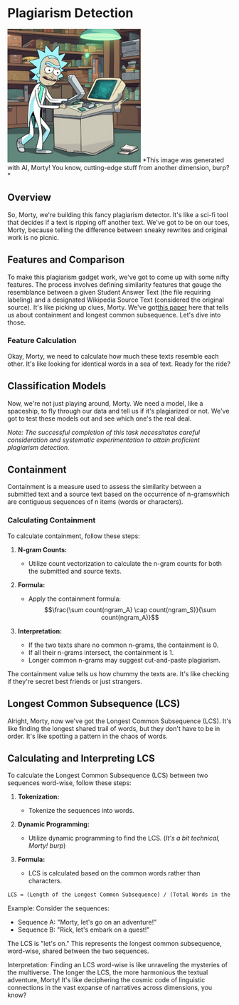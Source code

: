 # Plagiarism Detection
<img src="https://github.com/lukaszwaller/ml-engineering/blob/main/assets/plagiarism-detection.jpg" alt="plagiagrism detection" width="300"/>
*This image was generated with AI, Morty! You know, cutting-edge stuff from another dimension, burp?*

## Overview

So, Morty, we're building this fancy plagiarism detector. It's like a sci-fi tool that decides if a text is ripping off another text. We've got to be on our toes, Morty, because telling the difference between sneaky rewrites and original work is no picnic.

## Features and Comparison

To make this plagiarism gadget work, we've got to come up with some nifty features. The process involves defining similarity features that gauge the resemblance between a given Student Answer Text (the file requiring labeling) and a designated Wikipedia Source Text (considered the original source). It's like picking up clues, Morty. We've got[this paper](https://s3.amazonaws.com/video.udacity-data.com/topher/2019/January/5c412841_developing-a-corpus-of-plagiarised-short-answers/developing-a-corpus-of-plagiarised-short-answers.pdf) here that tells us about containment and longest common subsequence. Let's dive into those.

### Feature Calculation

Okay, Morty, we need to calculate how much these texts resemble each other. It's like looking for identical words in a sea of text. Ready for the ride?

## Classification Models

Now, we're not just playing around, Morty. We need a model, like a spaceship, to fly through our data and tell us if it's plagiarized or not. We've got to test these models out and see which one's the real deal.

*Note: The successful completion of this task necessitates careful consideration and systematic experimentation to attain proficient plagiarism detection.*

## Containment

Containment is a measure used to assess the similarity between a submitted text and a source text based on the occurrence of n-gramswhich are contiguous sequences of n items (words or characters).

### Calculating Containment

To calculate containment, follow these steps:

1. **N-gram Counts:**
   - Utilize count vectorization to calculate the n-gram counts for both the submitted and source texts.

2. **Formula:**
   - Apply the containment formula:
   $$\frac{\sum count(ngram_A) \cap count(ngram_S)}{\sum count(ngram_A)}$$

3. **Interpretation:**
   - If the two texts share no common n-grams, the containment is 0.
   - If all their n-grams intersect, the containment is 1.
   - Longer common n-grams may suggest cut-and-paste plagiarism.

The containment value tells us how chummy the texts are. It's like checking if they're secret best friends or just strangers.

## Longest Common Subsequence (LCS)

Alright, Morty, now we've got the Longest Common Subsequence (LCS). It's like finding the longest shared trail of words, but they don't have to be in order. It's like spotting a pattern in the chaos of words.

## Calculating and Interpreting LCS

To calculate the Longest Common Subsequence (LCS) between two sequences word-wise, follow these steps:

1. **Tokenization:**
   - Tokenize the sequences into words.

2. **Dynamic Programming:**
   - Utilize dynamic programming to find the LCS.
   (*It's a bit technical, Morty! burp*)

3. **Formula:**
   - LCS is calculated based on the common words rather than characters.

```markdown
LCS = (Length of the Longest Common Subsequence) / (Total Words in the Sequences)
```

Example:
Consider the sequences:

* Sequence A: "Morty, let's go on an adventure!"
* Sequence B: "Rick, let's embark on a quest!"


The LCS is "let's on." This represents the longest common subsequence, word-wise, shared between the two sequences.

Interpretation:
Finding an LCS word-wise is like unraveling the mysteries of the multiverse. The longer the LCS, the more harmonious the textual adventure, Morty! It's like deciphering the cosmic code of linguistic connections in the vast expanse of narratives across dimensions, you know?